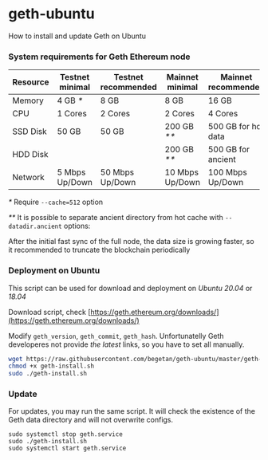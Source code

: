 # geth-ubuntu
How to install and update Geth on Ubuntu

### System requirements for Geth Ethereum node
| Resource | Testnet minimal  | Testnet recommended | Mainnet minimal  | Mainnet recommended |
|----------|------------------|---------------------|------------------|---------------------|
| Memory   | 4 GB _*_         | 8 GB                | 8 GB             | 16 GB               |
| CPU      | 1 Cores          | 2 Cores             | 2 Cores          | 4 Cores             |
| SSD Disk | 50 GB            | 50 GB               | 200 GB _**_      | 500 GB for hot data |
| HDD Disk |                  |                     | 200 GB _**_      | 500 GB for ancient  |
| Network  | 5 Mbps Up/Down   | 50 Mbps Up/Down     | 10  Mbps Up/Down | 100 Mbps Up/Down    |

_*_ Require `--cache=512` option

_**_ It is possible to separate ancient directory from hot cache with `--datadir.ancient` options:

After the initial fast sync of the full node, the data size is growing faster, so it recommended to truncate the blockchain periodically


### Deployment on Ubuntu
This script can be used for download and deployment on *Ubuntu 20.04* or *18.04*

Download script, check [https://geth.ethereum.org/downloads/](https://geth.ethereum.org/downloads/)

Modify `geth_version`, `geth_commit`, `geth_hash`. Unfortunatelly Geth developeres not provide *the latest* links, so you have to set all manually.

```bash
wget https://raw.githubusercontent.com/begetan/geth-ubuntu/master/geth-install.sh
chmod +x geth-install.sh
sudo ./geth-install.sh
```

### Update
For updates, you may run the same script. It will check the existence of the Geth data directory and will not overwrite configs.

```
sudo systemctl stop geth.service
sudo ./geth-install.sh
sudo systemctl start geth.service
```